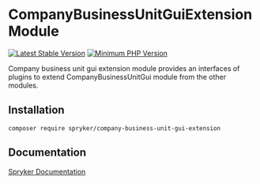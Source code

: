 # CompanyBusinessUnitGuiExtension Module
[![Latest Stable Version](https://poser.pugx.org/spryker/company-business-unit-gui-extension/v/stable.svg)](https://packagist.org/packages/spryker/company-business-unit-gui-extension)
[![Minimum PHP Version](https://img.shields.io/badge/php-%3E%3D%207.4-8892BF.svg)](https://php.net/)

Company business unit gui extension module provides an interfaces of plugins to extend CompanyBusinessUnitGui module from the other modules.

## Installation

```
composer require spryker/company-business-unit-gui-extension
```

## Documentation

[Spryker Documentation](https://docs.spryker.com)
